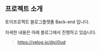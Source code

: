<img src="https://capsule-render.vercel.app/api?type=waving&color=auto&height=200&section=header&text=vlo-backend&fontSize=90"  alt=""/>

<div align="center">
	<img src="https://img.shields.io/badge/Koa.js-33333D?style=flat&logo=Koa&logoColor=white"  alt=""/>
</div>

## 프로젝트 소개

토이프로젝트 블로그플랫폼 Back-end 입니다.

자세한 내용은 아래 블로그에서 진행하고 있습니다.

> https://velog.io/@cl0ud